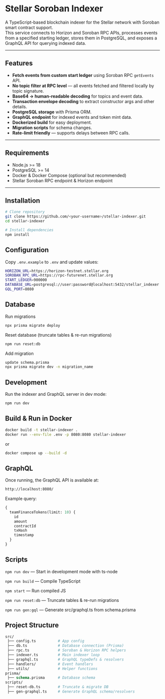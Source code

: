 # Stellar Soroban Indexer

A TypeScript-based blockchain indexer for the Stellar network with Soroban smart contract support.  
This service connects to Horizon and Soroban RPC APIs, processes events from a specified starting ledger, stores them in PostgreSQL, and exposes a GraphQL API for querying indexed data.

---

## Features

- **Fetch events from custom start ledger** using Soroban RPC `getEvents` API.
- **No topic filter at RPC level** — all events fetched and filtered locally by topic signature.
- **Base64 → human-readable decoding** for topics and event data.
- **Transaction envelope decoding** to extract constructor args and other details.
- **PostgreSQL storage** with Prisma ORM.
- **GraphQL endpoint** for indexed events and token mint data.
- **Dockerized build** for easy deployment.
- **Migration scripts** for schema changes.
- **Rate-limit friendly** — supports delays between RPC calls.

---

## Requirements

- Node.js >= 18
- PostgreSQL >= 14
- Docker & Docker Compose (optional but recommended)
- Stellar Soroban RPC endpoint & Horizon endpoint

---

## Installation

```bash
# Clone repository
git clone https://github.com/<your-username>/stellar-indexer.git
cd stellar-indexer

# Install dependencies
npm install
```

## Configuration

Copy `.env.example` to `.env` and update values:

```bash
HORIZON_URL=https://horizon-testnet.stellar.org
SOROBAN_RPC_URL=https://rpc-futurenet.stellar.org
START_LEDGER=900000
DATABASE_URL=postgresql://user:password@localhost:5432/stellar_indexer
GQL_PORT=8080
```

## Database
Run migrations
```bash
npx prisma migrate deploy
```

Reset database (truncate tables & re-run migrations)
```bash
npm run reset:db
```

Add migration
```bash
update schema.prisma
npx prisma migrate dev -n migration_name
```

## Development
Run the indexer and GraphQL server in dev mode:

```bash
npm run dev
```

## Build & Run in Docker
```bash
docker build -t stellar-indexer .
docker run --env-file .env -p 8080:8080 stellar-indexer
```
or
```bash
docker compose up --build -d
```

## GraphQL
Once running, the GraphQL API is available at:

```bash
http://localhost:8080/
```
Example query:

```graphql
{
  teamFinanceTokens(limit: 10) {
    id
    amount
    contractId
    txHash
    timestamp
  }
}
```

## Scripts
`npm run dev` — Start in development mode with ts-node

`npm run build` — Compile TypeScript

`npm start` — Run compiled JS

`npm run reset:db` — Truncate tables & re-run migrations

`npm run gen:gql` — Generate src/graphql.ts from schema.prisma

## Project Structure
```graphql
src/
 ├── config.ts          # App config
 ├── db.ts              # Database connection (Prisma)
 ├── rpc.ts             # Soroban & Horizon RPC helpers
 ├── indexer.ts         # Main indexer loop
 ├── graphql.ts         # GraphQL typeDefs & resolvers
 ├── handlers/          # Event handlers
 ├── utils/             # Helper functions
prisma/
 ├── schema.prisma      # Database schema
scripts/
 ├── reset-db.ts        # Truncate & migrate DB
 ├── gen-graphql.ts     # Generate GraphQL schema/resolvers
```